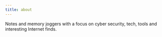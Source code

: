 ```yaml
---
title: about
---
```


Notes and memory joggers with a focus on cyber security, tech, tools and interesting Internet finds.
